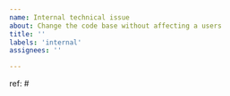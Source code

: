 ```yaml
---
name: Internal technical issue
about: Change the code base without affecting a users
title: ''
labels: 'internal'
assignees: ''

---
```



ref: #
